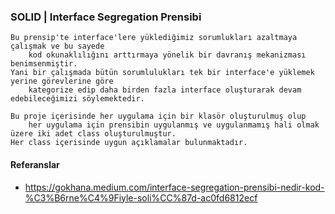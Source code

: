 ﻿### SOLID | Interface Segregation Prensibi

```
Bu prensip'te interface'lere yüklediğimiz sorumlukları azaltmaya çalışmak ve bu sayede
	kod okunaklılığını arttırmaya yönelik bir davranış mekanizması benimsenmiştir.
Yani bir çalışmada bütün sorumlulukları tek bir interface'e yüklemek yerine görevlerine göre
	kategorize edip daha birden fazla interface oluşturarak devam edebileceğimizi söylemektedir.
```


```
Bu proje içerisinde her uygulama için bir klasör oluşturulmuş olup 
	her uygulama için prensibin uygulanmış ve uygulanmamış hali olmak üzere iki adet class oluşturulmuştur.
Her class içerisinde uygun açıklamalar bulunmaktadır.
```


#### Referanslar

* https://gokhana.medium.com/interface-segregation-prensibi-nedir-kod-%C3%B6rne%C4%9Fiyle-soli%CC%87d-ac0fd6812ecf

